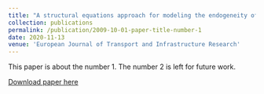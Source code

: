 ```yaml
---
title: "A structural equations approach for modeling the endogeneity of lane-mean speeds considering the downstream speeds"
collection: publications
permalink: /publication/2009-10-01-paper-title-number-1
date: 2020-11-13
venue: 'European Journal of Transport and Infrastructure Research'
---
```

This paper is about the number 1. The number 2 is left for future work.

[Download paper here](http://academicpages.github.io/files/EJTIR_publication_Qinglong_published_v.pdf)

